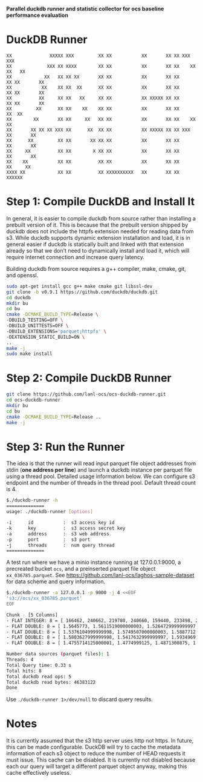 **Parallel duckdb runner and statistic collector for ocs baseline performance evaluation**

DuckDB Runner
================

```
XX              XXXXX XXX         XX XX           XX       XX XX XXX         XXX
XX             XXX XX XXXX        XX XX           XX       XX XX    XX     XX   XX
XX            XX   XX XX XX       XX XX           XX       XX XX      XX XX       XX
XX           XX    XX XX  XX      XX XX           XX       XX XX      XX XX       XX
XX          XX     XX XX   XX     XX XX           XX XXXXX XX XX      XX XX       XX
XX         XX      XX XX    XX    XX XX           XX       XX XX     XX  XX
XX        XX       XX XX     XX   XX XX           XX       XX XX    XX   XX
XX       XX XX XX XXX XX      XX  XX XX           XX XXXXX XX XX XXX     XX       XX
XX      XX         XX XX       XX XX XX           XX       XX XX         XX       XX
XX     XX          XX XX        X XX XX           XX       XX XX         XX       XX
XX    XX           XX XX          XX XX           XX       XX XX          XX     XX
XXXX XX            XX XX          XX XXXXXXXXXX   XX       XX XX            XXXXXX
```

# Step 1: Compile DuckDB and Install It

In general, it is easier to compile duckdb from source rather than installing a prebuilt version of it. This is because that the prebuilt version shipped by duckdb does not include the httpfs extension needed for reading data from s3. While duckdb supports dynamic extension installation and load, it is in general easier if duckdb is statically built and linked with that extension already so that we don't need to dynamically install and load it, which will require internet connection and increase query latency.

Building duckdb from source requires a g++ compiler, make, cmake, git, and openssl.

```bash
sudo apt-get install gcc g++ make cmake git libssl-dev
git clone -b v0.9.1 https://github.com/duckdb/duckdb.git
cd duckdb
mkdir bu
cd bu
cmake -DCMAKE_BUILD_TYPE=Release \
-DBUILD_TESTING=OFF \
-DBUILD_UNITTESTS=OFF \
-DBUILD_EXTENSIONS='parquet;httpfs' \
-DEXTENSION_STATIC_BUILD=ON \
.. 
make -j
sudo make install
```

# Step 2: Compile DuckDB Runner

```bash
git clone https://github.com/lanl-ocs/ocs-duckdb-runner.git
cd ocs-duckdb-runner
mkdir bu
cd bu
cmake -DCMAKE_BUILD_TYPE=Release ..
make -j
```

# Step 3: Run the Runner

The idea is that the runner will read input parquet file object addresses from stdin (**one address per line**) and launch a duckdb instance per parquet file using a thread pool. Detailed usage information below. We can configure s3 endpoint and the number of threads in the thread pool. Default thread count is 4.

```bash
$./duckdb-runner -h
==============
usage: ./duckdb-runner [options]

-i      id           :  s3 access key id
-k      key          :  s3 access secret key
-a      address      :  s3 web address
-p      port         :  s3 port
-j      threads      :  num query thread
==============
```

A test run where we have a minio instance running at 127.0.0.1:9000, a precreated bucket `ocs`, and a preinserted parquet file object `xx_036785.parquet`. See https://github.com/lanl-ocs/laghos-sample-dataset for data scheme and query information.

```bash
$./duckdb-runner -a 127.0.0.1 -p 9000 -j 4 <<EOF
's3://ocs/xx_036785.parquet'
EOF

Chunk - [5 Columns]
- FLAT INTEGER: 8 = [ 166462, 240662, 219780, 240660, 159440, 233498, 212414, 212409]
- FLAT DOUBLE: 8 = [ 1.5645773, 1.5611519000000003, 1.5264729999999997, 1.503907, 1.5057572, 1.5047735, 1.5057572, 1.5047735]
- FLAT DOUBLE: 8 = [ 1.5376104999999998, 1.5749507000000003, 1.5887712, 1.5975798999999997, 1.5352168, 1.5526603, 1.5352168, 1.5526603]
- FLAT DOUBLE: 8 = [ 1.5803627999999998, 1.5417632999999997, 1.5934969, 1.5078072999999999, 1.556996, 1.5391836, 1.556996, 1.5391836]
- FLAT DOUBLE: 8 = [ 1.4755714125000001, 1.4774999125, 1.4871300875, 1.4890849375, 1.49520745, 1.49543775, 1.495636475, 1.4960388500000001]

Number data sources (parquet files): 1
Threads: 4
Total Query time: 0.33 s
Total hits: 8
Total duckdb read ops: 5
Total duckdb read bytes: 46383122
Done
```

Use `./duckdb-runner 1>/dev/null` to discard query results.

# Notes

It is currently assumed that the s3 http server uses http not https. In future, this can be made configurable. DuckDB will try to cache the metadata information of each s3 object to reduce the number of HEAD requests it must issue. This cache can be disabled. It is currently not disabled because each our query will target a different parquet object anyway, making this cache effectively useless.
